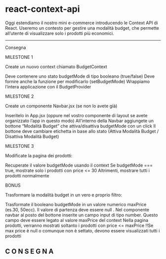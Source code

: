 # react-context-api

Oggi estendiamo il nostro mini e-commerce introducendo le Context API di React.
Useremo un contesto per gestire una modalità budget, che permette all’utente di visualizzare solo i prodotti più economici.

---

Consegna

MILESTONE 1

Create un nuovo context chiamato BudgetContext

Deve contenere uno stato budgetMode di tipo booleano (true/false)
Deve fornire anche la funzione per modificarlo (setBudgetMode)
Wrappiamo l’intera applicazione con il BudgetProvider

MILESTONE 2

Create un componente Navbar.jsx (se non lo avete già)

Inseritelo in App.jsx (oppure nel vostro componente di layout se avete organizzato l’app in questo modo)
All’interno della Navbar aggiungete un bottone “Modalità Budget” che attiva/disattiva budgetMode con un click
Il bottone deve cambiare etichetta in base allo stato (Attiva Modalità Budget / Disattiva Modalità Budget)

MILESTONE 3

Modificate la pagina dei prodotti:

Recuperate il valore budgetMode usando il context
Se budgetMode === true, mostrate solo i prodotti con price <= 30
Altrimenti, mostrare tutti i prodotti normalmente

BONUS

 Trasformare la modalità budget in un vero e proprio filtro:

Trasformate il booleano budgetMode in un valore numerico maxPrice (es.30, 50ecc). Il valore di partenza deve essere null .
Nel componente navbar al posto del bottone inserite un campo input di tipo number. Questo campo deve essere legato al valore maxPrice del context
Nella pagina prodotti, verranno mostrati soltanto i prodotti con price <= maxPrice
‼️Se max price è null o comunque non è settato, devono essere visualizzati tutti i prodotti

## C O N S E G N A  
